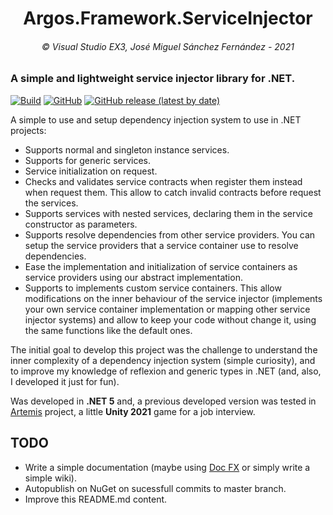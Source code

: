 <h1 align="center"> Argos.Framework.ServiceInjector</h1>
<h6 align="center">© Visual Studio EX3, José Miguel Sánchez Fernández - 2021</h6>

### A simple and lightweight service injector library for .NET.

[![Build](https://github.com/VisualStudioEX3/Argos.Framework.ServiceInjector/actions/workflows/main.yml/badge.svg)](https://github.com/VisualStudioEX3/Argos.Framework.ServiceInjector/actions/workflows/main.yml)
[![GitHub](https://img.shields.io/github/license/VisualStudioEX3/Argos.Framework.ServiceInjector?color=yellow)](https://opensource.org/licenses/MIT)
[![GitHub release (latest by date)](https://img.shields.io/github/v/release/VisualStudioEX3/Argos.Framework.ServiceInjector?color=green)](https://github.com/VisualStudioEX3/Argos.Framework.ServiceInjector/releases/)

A simple to use and setup dependency injection system to use in .NET projects:
- Supports normal and singleton instance services.
- Supports for generic services.
- Service initialization on request.
- Checks and validates service contracts when register them instead when request them. This allow to catch invalid contracts before request the services.
- Supports services with nested services, declaring them in the service constructor as parameters.
- Supports resolve dependencies from other service providers. You can setup the service providers that a service container use to resolve dependencies.
- Ease the implementation and initialization of service containers as service providers using our abstract implementation.
- Supports to implements custom service containers. This allow modifications on the inner behaviour of the service injector (implements your own service container implementation or mapping other service injector systems) and allow to keep your code without change it, using the same functions like the default ones.

The initial goal to develop this project was the challenge to understand the inner complexity of a dependency injection system (simple curiosity), and to improve my knowledge of reflexion and generic types in .NET (and, also, I developed it just for fun).

Was developed in **.NET 5** and, a previous developed version was tested in [Artemis](https://github.com/VisualStudioEX3/Artemis) project, a little **Unity 2021** game for a job interview.

## TODO
- Write a simple documentation (maybe using [Doc FX](https://github.com/dotnet/docfx) or simply write a simple wiki).
- Autopublish on NuGet on sucessfull commits to master branch.
- Improve this README.md content.
